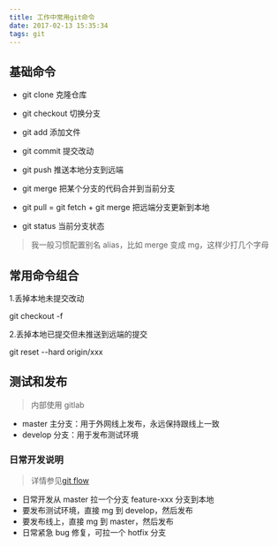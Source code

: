 ```yaml
---
title: 工作中常用git命令
date: 2017-02-13 15:35:34
tags: git
---
```


## 基础命令

* git clone 克隆仓库

* git checkout 切换分支

* git add 添加文件

* git commit 提交改动

* git push 推送本地分支到远端

* git merge 把某个分支的代码合并到当前分支

* git pull = git fetch + git merge 把远端分支更新到本地

* git status 当前分支状态

> 我一般习惯配置别名 alias，比如 merge 变成 mg，这样少打几个字母

## 常用命令组合

1.丢掉本地未提交改动

git checkout -f

2.丢掉本地已提交但未推送到远端的提交

git reset --hard origin/xxx

## 测试和发布

> 内部使用 gitlab

* master 主分支：用于外网线上发布，永远保持跟线上一致
* develop 分支：用于发布测试环境

### 日常开发说明

> 详情参见[git flow](http://www.ruanyifeng.com/blog/2015/12/git-workflow.html)

* 日常开发从 master 拉一个分支 feature-xxx 分支到本地
* 要发布测试环境，直接 mg 到 develop，然后发布
* 要发布线上，直接 mg 到 master，然后发布
* 日常紧急 bug 修复，可拉一个 hotfix 分支

